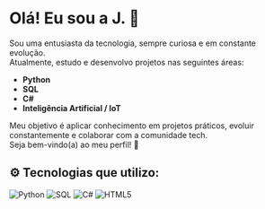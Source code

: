 # Olá! Eu sou a J. 👋

Sou uma entusiasta da tecnologia, sempre curiosa e em constante evolução.  
Atualmente, estudo e desenvolvo projetos nas seguintes áreas:

- **Python**   
- **SQL** 
- **C#** 
- **Inteligência Artificial / IoT** 

Meu objetivo é aplicar conhecimento em projetos práticos, evoluir constantemente e colaborar com a comunidade tech.  
Seja bem-vindo(a) ao meu perfil! 🚀

## ⚙️ Tecnologias que utilizo:

![Python](https://img.shields.io/badge/Python-3776AB?style=for-the-badge&logo=python&logoColor=white)
![SQL](https://img.shields.io/badge/SQL-4479A1?style=for-the-badge&logo=postgresql&logoColor=white)
![C#](https://img.shields.io/badge/C%23-512BD4?style=for-the-badge&logo=c-sharp&logoColor=white)
![HTML5](https://img.shields.io/badge/HTML5-E34F26?style=for-the-badge&logo=html5&logoColor=white)
